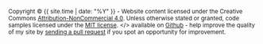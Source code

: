 <footer class="center">
  <div class="measure">
    <small>
	    Copyright &copy; {{ site.time | date: "%Y" }} - Website content licensed under the Creative Commons <a rel="license" href="http://creativecommons.org/licenses/by-nc/4.0/">Attribution-NonCommercial 4.0</a>. Unless otherwise stated or granted, code samples licensed under the <a href="http://sm.mit-license.org/">MIT license</a>. &lt;/&gt; available on <a href="{{ site.repo_url }}">Github</a> - help improve the quality of my site by <a href="/contributors">sending a pull request</a> if you spot an opportunity for improvement.
    </small>
  </div>
</footer>